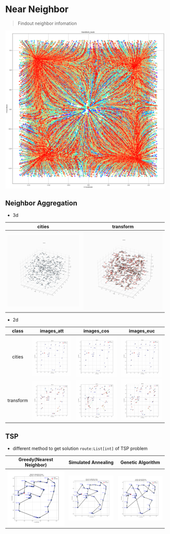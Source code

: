 # Near Neighbor

> Findout neighbor infomation

<div align=center><img src="./transform_route.png" width=600></div>

## Neighbor Aggregation

- 3d

| cities | transform |
| :----: | :-------: |
| ![alt](./images_3d/3d_cities/output.gif) | ![alt](./images_3d/3d_transform/output.gif) |

- 2d

| class | images_att | images_cos | images_euc |
| :---: | :--------: | :--------: | :--------: |
| cities | ![alt](./images_att/cities/output.gif) | ![alt](./images_cos/cities/output.gif) | ![alt](./images_euc/cities/output.gif) |
| transform | ![alt](./images_att/transform/output.gif) | ![alt](./images_cos/transform/output.gif) | ![alt](./images_euc/transform/output.gif) |

## TSP

- different method to get solution `route:List[int]` of TSP problem

| Greedy(Nearest Neighbor) | Simulated Annealing | Genetic Algorithm |
| :----------------------: | :-----------------: | :---------------: |
| ![alt](./images_tsp/route/NEAREST_NEIGHBOR.png) | ![alt](./images_tsp/route/SIMULATED_ANNEALING.png) | ![alt](./images_tsp/route/GENETIC_ALGORITHM.png) |